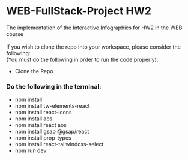 # WEB-FullStack-Project HW2
The implementation of the Interactive Infographics for HW2 in the WEB course
<br>
<br>
If you wish to clone the repo into your workspace, please consider the following:
<br>
(You must do the following in order to run the code properly):
<br>
  - Clone the Repo
  ### Do the following in the terminal:
  - npm install
  - npm install tw-elements-react
  - npm install react-icons
  - npm install aos
  - npm install react aos
  - npm install gsap @gsap/react
  - npm install prop-types
  - npm install react-tailwindcss-select
  - npm run dev
<br>
